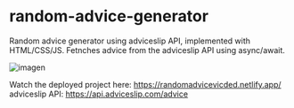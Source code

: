 # random-advice-generator
Random advice generator using adviceslip API, implemented with HTML/CSS/JS.
Fetnches advice from the adviceslip API using async/await.

![imagen](https://user-images.githubusercontent.com/72361661/168021974-4834f26b-ff5c-4819-a0c0-ae2495801bd8.png)

Watch the deployed project here: https://randomadvicevicded.netlify.app/
adviceslip API: https://api.adviceslip.com/advice
